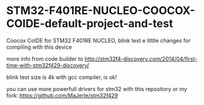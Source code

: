 # STM32-F401RE-NUCLEO-COOCOX-COIDE-default-project-and-test

Coocox CoIDE for STM32 F401RE NUCLEO, blink test e littlle changes for compiling with this device

more info from code builder to 
http://stm32f4-discovery.com/2014/04/first-time-with-stm32f429-discovery/

blink test size is 4k with gcc compiler, is ok!

you can use more powerfull drivers for stm32 with this repository or my fork:
https://github.com/MaJerle/stm32f429
